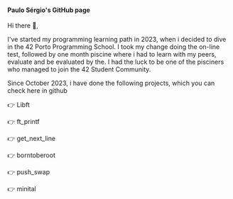 <h4><b>Paulo Sérgio's GitHub page</b></h4>
<p>Hi there 👋,</p>
<p>I've started my programming learning path in 2023, when i decided to dive in the 42 Porto Programming School. I took my change doing the on-line test, followed by one month piscine where i had to learn with my peers, evaluate and be evaluated by the. I had the luck to be one of the pisciners who managed to join the 42 Student Community.</p>
</p>Since October 2023, i have done the following projects, which you can check here in github</p>
</p> 👉 Libft </p>
</p> 👉 ft_printf </p>
</p> 👉 get_next_line </p>
</p> 👉 borntoberoot </p>
</p> 👉 push_swap </p>
</p> 👉 minital </p>
<!--
**psergioprt/psergioprt** is a ✨ _special_ ✨ repository because its `README.md` (this file) appears on your GitHub profile.

Here are some ideas to get you started:

- 🔭 I’m currently working on ...
- 🌱 I’m currently learning ...
- 👯 I’m looking to collaborate on ...
- 🤔 I’m looking for help with ...
- 💬 Ask me about ...
- 📫 How to reach me: ...
- 😄 Pronouns: ...
- ⚡ Fun fact: ...
-->
<
